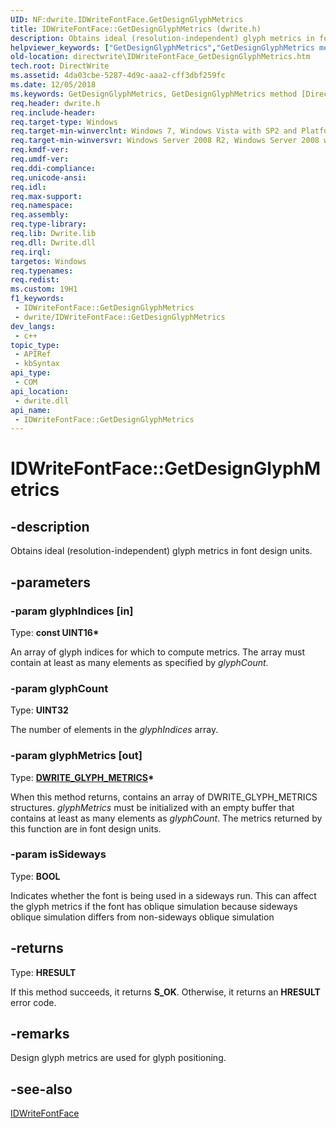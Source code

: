 ```yaml
---
UID: NF:dwrite.IDWriteFontFace.GetDesignGlyphMetrics
title: IDWriteFontFace::GetDesignGlyphMetrics (dwrite.h)
description: Obtains ideal (resolution-independent) glyph metrics in font design units.
helpviewer_keywords: ["GetDesignGlyphMetrics","GetDesignGlyphMetrics method [Direct Write]","GetDesignGlyphMetrics method [Direct Write]","IDWriteFontFace interface","IDWriteFontFace interface [Direct Write]","GetDesignGlyphMetrics method","IDWriteFontFace.GetDesignGlyphMetrics","IDWriteFontFace::GetDesignGlyphMetrics","directwrite.IDWriteFontFace_GetDesignGlyphMetrics","dwrite/IDWriteFontFace::GetDesignGlyphMetrics"]
old-location: directwrite\IDWriteFontFace_GetDesignGlyphMetrics.htm
tech.root: DirectWrite
ms.assetid: 4da03cbe-5287-4d9c-aaa2-cff3dbf259fc
ms.date: 12/05/2018
ms.keywords: GetDesignGlyphMetrics, GetDesignGlyphMetrics method [Direct Write], GetDesignGlyphMetrics method [Direct Write],IDWriteFontFace interface, IDWriteFontFace interface [Direct Write],GetDesignGlyphMetrics method, IDWriteFontFace.GetDesignGlyphMetrics, IDWriteFontFace::GetDesignGlyphMetrics, directwrite.IDWriteFontFace_GetDesignGlyphMetrics, dwrite/IDWriteFontFace::GetDesignGlyphMetrics
req.header: dwrite.h
req.include-header: 
req.target-type: Windows
req.target-min-winverclnt: Windows 7, Windows Vista with SP2 and Platform Update for Windows Vista [desktop apps \| UWP apps]
req.target-min-winversvr: Windows Server 2008 R2, Windows Server 2008 with SP2 and Platform Update for Windows Server 2008 [desktop apps \| UWP apps]
req.kmdf-ver: 
req.umdf-ver: 
req.ddi-compliance: 
req.unicode-ansi: 
req.idl: 
req.max-support: 
req.namespace: 
req.assembly: 
req.type-library: 
req.lib: Dwrite.lib
req.dll: Dwrite.dll
req.irql: 
targetos: Windows
req.typenames: 
req.redist: 
ms.custom: 19H1
f1_keywords:
 - IDWriteFontFace::GetDesignGlyphMetrics
 - dwrite/IDWriteFontFace::GetDesignGlyphMetrics
dev_langs:
 - c++
topic_type:
 - APIRef
 - kbSyntax
api_type:
 - COM
api_location:
 - dwrite.dll
api_name:
 - IDWriteFontFace::GetDesignGlyphMetrics
---
```


# IDWriteFontFace::GetDesignGlyphMetrics


## -description

 Obtains ideal (resolution-independent) glyph metrics in font design units.

## -parameters

### -param glyphIndices [in]

Type: <b>const UINT16*</b>

 An array of glyph indices for which to compute  metrics. The array must contain at least as many elements as specified by <i>glyphCount</i>.

### -param glyphCount

Type: <b>UINT32</b>

The number of elements in the <i>glyphIndices</i> array.

### -param glyphMetrics [out]

Type: <b><a href="/windows/win32/api/dwrite/ns-dwrite-dwrite_glyph_metrics">DWRITE_GLYPH_METRICS</a>*</b>

When this method returns, contains an array of DWRITE_GLYPH_METRICS structures.  <i>glyphMetrics</i> must be initialized with an empty buffer that contains at least as many elements as <i>glyphCount</i>.
     The metrics returned by this function are in font design units.

### -param isSideways

Type: <b>BOOL</b>

Indicates whether the font is being used in a sideways run. This can affect the glyph metrics if the font has oblique simulation
    because sideways oblique simulation differs from non-sideways oblique simulation

## -returns

Type: <b>HRESULT</b>

If this method succeeds, it returns <b xmlns:loc="http://microsoft.com/wdcml/l10n">S_OK</b>. Otherwise, it returns an <b xmlns:loc="http://microsoft.com/wdcml/l10n">HRESULT</b> error code.

## -remarks

Design glyph metrics are used for glyph positioning.

## -see-also

<a href="/windows/win32/api/dwrite/nn-dwrite-idwritefontface">IDWriteFontFace</a>

